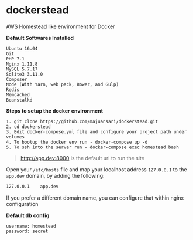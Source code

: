 # dockerstead
AWS
Homestead like environment for Docker

**Default Softwares Installed**

    Ubuntu 16.04
    Git
    PHP 7.1
    Nginx 1.11.8
    MySQL 5.7.17
    Sqlite3 3.11.0
    Composer
    Node (With Yarn, web pack, Bower, and Gulp)
    Redis
    Memcached
    Beanstalkd

**Steps to setup the docker environment**

    1. git clone https://github.com/majuansari/dockerstead.git
    2. cd dockerstead
    3. Edit docker-compose.yml file and configure your project path under volumes
    4. To bootup the docker env run - docker-compose up -d
    5. To ssh into the server run - docker-compose exec homestead bash


> http://app.dev:8000  is the default url to run the site

Open your `/etc/hosts` file and map your localhost address `127.0.0.1` to the `app.dev` domain, by adding the following:

```bash
127.0.0.1    app.dev
```
If you prefer a different domain name, you can configure that within nginx configuration

**Default db config**

    username: homestead
    password: secret

